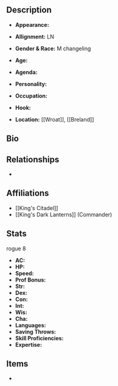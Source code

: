 ## Description
- **Appearance:** 

- **Allignment:** LN

- **Gender & Race:** M changeling

- **Age:** 

- **Agenda:** 

- **Personality:** 

- **Occupation:** 

- **Hook:** 

- **Location:** [[Wroat]], [[Breland]]

## Bio


## Relationships
- 

## Affiliations
- [[King's Citadel]]
- [[King's Dark Lanterns]] (Commander)

## Stats
rogue 8
- **AC:** 
- **HP:** 
- **Speed:** 
- **Prof Bonus:** 
- **Str:** 
- **Dex:** 
- **Con:** 
- **Int:** 
- **Wis:** 
- **Cha:** 
- **Languages:** 
- **Saving Throws:** 
- **Skill Proficiencies:** 
- **Expertise:** 


## Items
- 
